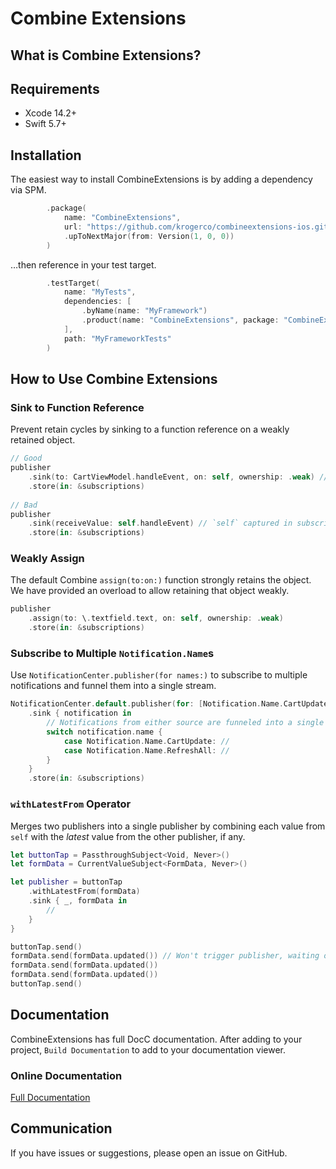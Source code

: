 # Combine Extensions

## What is Combine Extensions?


## Requirements

- Xcode 14.2+
- Swift 5.7+

## Installation

The easiest way to install CombineExtensions is by adding a dependency via SPM.

```swift
        .package(
            name: "CombineExtensions",
            url: "https://github.com/krogerco/combineextensions-ios.git",
            .upToNextMajor(from: Version(1, 0, 0))
        )
```

…then reference in your test target.

```swift
        .testTarget(
            name: "MyTests",
            dependencies: [
                .byName(name: "MyFramework")
                .product(name: "CombineExtensions", package: "CombineExtensions-iOS")
            ],
            path: "MyFrameworkTests"
        )
```

## How to Use Combine Extensions

### Sink to Function Reference 

Prevent retain cycles by sinking to a function reference on a weakly retained object.

```swift
// Good
publisher
    .sink(to: CartViewModel.handleEvent, on: self, ownership: .weak) // Safely captured!
    .store(in: &subscriptions)
    
// Bad
publisher
    .sink(receiveValue: self.handleEvent) // `self` captured in subscription, causing retain cycle.
    .store(in: &subscriptions)
```

### Weakly Assign

The default Combine `assign(to:on:)` function strongly retains the object. We have provided an overload to allow retaining that object weakly. 

```swift
publisher
    .assign(to: \.textfield.text, on: self, ownership: .weak)
    .store(in: &subscriptions)
```

### Subscribe to Multiple `Notification.Name`s

Use `NotificationCenter.publisher(for names:)` to subscribe to multiple notifications and funnel them into a single stream.

```swift
NotificationCenter.default.publisher(for: [Notification.Name.CartUpdate, Notification.Name.RefreshAll])
    .sink { notification in 
        // Notifications from either source are funneled into a single event.
        switch notification.name {
            case Notification.Name.CartUpdate: //
            case Notification.Name.RefreshAll: //
        }
    }
    .store(in: &subscriptions)
```

### `withLatestFrom` Operator

Merges two publishers into a single publisher by combining each value from `self` with the _latest_ value from the other publisher, if any.

```swift
let buttonTap = PassthroughSubject<Void, Never>()
let formData = CurrentValueSubject<FormData, Never>()

let publisher = buttonTap
    .withLatestFrom(formData)
    .sink { _, formData in 
        //
    }
}

buttonTap.send()
formData.send(formData.updated()) // Won't trigger publisher, waiting on buttonTap to send again.
formData.send(formData.updated())
formData.send(formData.updated())
buttonTap.send()
```

## Documentation

CombineExtensions has full DocC documentation. After adding to your project, `Build Documentation` to add to your documentation viewer.

### Online Documentation

[Full Documentation](https://krogerco.github.io/CombineExtensions-iOS/documentation/combineextensions)

## Communication

If you have issues or suggestions, please open an issue on GitHub.
